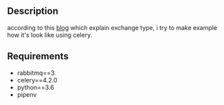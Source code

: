 Description
-------------------------
according to this [blog](https://www.cloudamqp.com/blog/2015-09-03-part4-rabbitmq-for-beginners-exchanges-routing-keys-bindings.html) which explain exchange type,
i try to make example how it's look like using celery.


Requirements
-----------
- rabbitmq==3
- celery==4.2.0
- python==3.6
- pipenv
